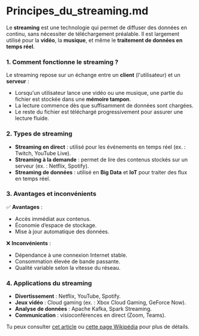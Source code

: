 # Principes_du_streaming.md

Le **streaming** est une technologie qui permet de diffuser des données en continu, sans nécessiter de téléchargement préalable. Il est largement utilisé pour la **vidéo**, la **musique**, et même le **traitement de données en temps réel**.

### 1. **Comment fonctionne le streaming ?**
Le streaming repose sur un échange entre un **client** (l'utilisateur) et un **serveur** :
- Lorsqu'un utilisateur lance une vidéo ou une musique, une partie du fichier est stockée dans une **mémoire tampon**.
- La lecture commence dès que suffisamment de données sont chargées.
- Le reste du fichier est téléchargé progressivement pour assurer une lecture fluide.

### 2. **Types de streaming**
- **Streaming en direct** : utilisé pour les événements en temps réel (ex. : Twitch, YouTube Live).
- **Streaming à la demande** : permet de lire des contenus stockés sur un serveur (ex. : Netflix, Spotify).
- **Streaming de données** : utilisé en **Big Data** et **IoT** pour traiter des flux en temps réel.

### 3. **Avantages et inconvénients**
✅ **Avantages** :
- Accès immédiat aux contenus.
- Économie d’espace de stockage.
- Mise à jour automatique des données.

❌ **Inconvénients** :
- Dépendance à une connexion Internet stable.
- Consommation élevée de bande passante.
- Qualité variable selon la vitesse du réseau.

### 4. **Applications du streaming**
- **Divertissement** : Netflix, YouTube, Spotify.
- **Jeux vidéo** : Cloud gaming (ex. : Xbox Cloud Gaming, GeForce Now).
- **Analyse de données** : Apache Kafka, Spark Streaming.
- **Communication** : visioconférences en direct (Zoom, Teams).

Tu peux consulter [cet article](https://www.journaldunet.fr/web-tech/dictionnaire-du-webmastering/1445184-streaming-definition-fonctionnement-technique-et-utilisation/) ou [cette page Wikipédia](https://fr.wikipedia.org/wiki/Streaming) pour plus de détails. 